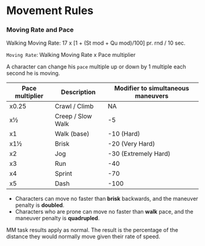# Movement Rules
### Moving Rate and Pace
Walking Moving Rate: 17 x [1 + (St mod + Qu mod)/100] pr. rnd / 10 sec.

`Moving Rate`: Walking Moving Rate x Pace multiplier

A character can change his `pace` multiple up or down by 1 multiple each second he is moving.

Pace multiplier | Description | Modifier to simultaneous maneuvers
--- | --- | ---
x0.25 | Crawl / Climb | NA
x½ | Creep / Slow Walk | -5
x1 | Walk (base) | -10 (Hard)
x1½ | Brisk | -20 (Very Hard)
x2 | Jog | -30 (Extremely Hard)
x3 | Run | -40
x4 | Sprint | -70
x5 | Dash | -100

- Characters can move no faster than **brisk** backwards, and the maneuver penalty is **doubled**.
- Characters who are prone can move no faster than **walk** pace, and the maneuver penalty is **quadrupled**.

MM task results apply as normal. The result is the percentage of the distance they would normally move given their rate of speed.
